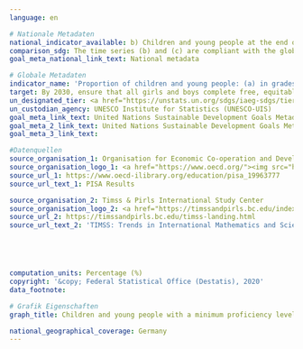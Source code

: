 ```yaml
---
language: en

# Nationale Metadaten
national_indicator_available: b) Children and young people at the end of lower primary education with a minimum proficiency level in (i) reading and (ii) mathematics<br>c) Children and young people at the end of lower secondary education with a minimum proficiency level in (i) reading and (ii) mathematics
comparison_sdg: The time series (b) and (c) are compliant with the global metadata.
goal_meta_national_link_text: National metadata

# Globale Metadaten
indicator_name: 'Proportion of children and young people: (a) in grades 2/3; (b) at the end of primary; and (c) at the end of lower secondary achieving at least a minimum proficiency level in (i) reading and (ii) mathematics, by sex'
target: By 2030, ensure that all girls and boys complete free, equitable and quality primary and secondary education leading to relevant and effective learning outcomes
un_designated_tier: <a href="https://unstats.un.org/sdgs/iaeg-sdgs/tier-classification/" title="Click here for more information on the UN tier classification.">Tier I</a>
un_custodian_agency: UNESCO Institute for Statistics (UNESCO-UIS)
goal_meta_link_text: United Nations Sustainable Development Goals Metadata (4.1.1 (a))
goal_meta_2_link_text: United Nations Sustainable Development Goals Metadata (4.1.1 (b and c))
goal_meta_3_link_text: 

#Datenquellen
source_organisation_1: Organisation for Economic Co-operation and Development (OECD)
source_organisation_logo_1: <a href="https://www.oecd.org/"><img src="https://g205sdgs.github.io/sdg-indicators/public/OrgImgEn/oecd.png" alt="Logo oecd" style="height:60px; width:148px" /></a>
source_url_1: https://www.oecd-ilibrary.org/education/pisa_19963777
source_url_text_1: PISA Results

source_organisation_2: Timss & Pirls International Study Center
source_organisation_logo_2: <a href="https://timssandpirls.bc.edu/index.html"><img src="https://g205sdgs.github.io/sdg-indicators/public/OrgImgEn/tipi.png" alt="Logo tipi" style="height:60px; width:148px" /></a>
source_url_2: https://timssandpirls.bc.edu/timss-landing.html
source_url_text_2: 'TIMSS: Trends in International Mathematics and Science Study'





computation_units: Percentage (%)
copyright: '&copy; Federal Statistical Office (Destatis), 2020'
data_footnote: 

# Grafik Eigenschaften
graph_title: Children and young people with a minimum proficiency level in reading and mathematics

national_geographical_coverage: Germany
---
```



